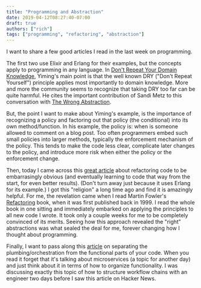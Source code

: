 ```yaml
---
title: "Programming and Abstraction"
date: 2019-04-12T08:27:40-07:00
draft: true
authors: ["rich"]
tags: ["programming", "refactoring", "abstraction"]
---
```


I want to share a few good articles I read in the last week on programming.  

The first two use Elixir and Erlang for their examples, but the concepts apply to programming in any language.
In [Don't Repeat Your Domain Knowledge](https://dsdshcym.github.io/blog/2018/10/26/dont-repeat-your-domain-knowledge/), Yiming's main point is that the well known DRY ("Don't Repeat Yourself") principle applies most importantly to domain knowledge.  More and more the community seems to recognize that taking DRY too far can be quite harmful.  He cites the important contribution of Sandi Metz to this conversation with [The Wrong Abstraction](https://www.sandimetz.com/blog/2016/1/20/the-wrong-abstraction).

But, the point I want to make about Yiming's example, is the importance of recognizing a policy and factoring out that policy (the conditional) into its own method/function. In his example, the policy is: when is someone allowed to comment on a blog post.   Too often programmers embed such small policies into larger methods, typically the enforcement mechanism of the policy.  This tends to make the code less clear, complicate later changes to the policy, and introduce more risk when either the policy or the enforcement change.

Then, today I came across this [great article](https://medium.com/@gar1t/solving-embarrassingly-obvious-problems-in-erlang-e3f21a6203cc) about refactoring code to be embarrasingly obvious (and eventually learning to code that way from the start, for even better results).  (Don't turn away just because it uses Erlang for its example.)  I got this "religion" a long time ago and find it is amazingly helpful.  For me, the revelation came when I read Martin Fowler's [Refactoring](https://martinfowler.com/books/refactoring.html) book, when it was first published back in 1999.  I read the whole book in one sitting and immediately embarked on applying the principles to all new code I wrote.  It took only a couple weeks for me to be completely convinced of its merits.  Seeing how this approach revealed the "right" abstractions was what sealed the deal for me, forever changing how I thought about programming.

Finally, I want to pass along this [article](https://microservices-on-my-mind.blogspot.com/2019/04/break-functional-and-orchestration.html?m=1) on separating the plumbing/orchestration from the functional parts of your code.  When you read it forget that it's talking about microservices (a topic for another day) and just think about it in terms of how to organize functionality.  I was discussing exactly this topic of how to structure workflow chains with an engineer two days before I saw this article on Hacker News.

